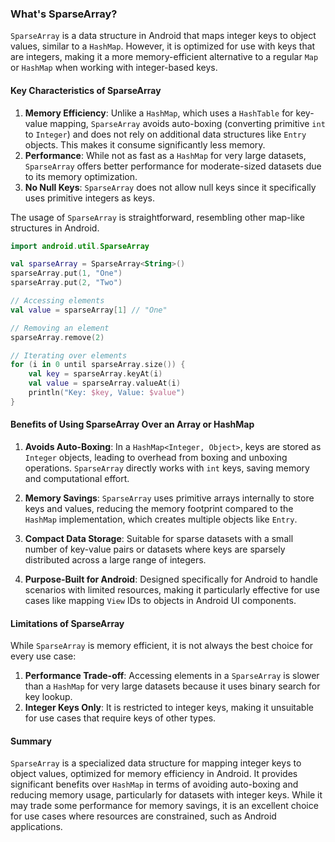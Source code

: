 ### What's SparseArray?

`SparseArray` is a data structure in Android that maps integer keys to object values, similar to a `HashMap`. However, it is optimized for use with keys that are integers, making it a more memory-efficient alternative to a regular `Map` or `HashMap` when working with integer-based keys.

#### Key Characteristics of SparseArray

1. **Memory Efficiency**: Unlike a `HashMap`, which uses a `HashTable` for key-value mapping, `SparseArray` avoids auto-boxing (converting primitive `int` to `Integer`) and does not rely on additional data structures like `Entry` objects. This makes it consume significantly less memory.
2. **Performance**: While not as fast as a `HashMap` for very large datasets, `SparseArray` offers better performance for moderate-sized datasets due to its memory optimization.
3. **No Null Keys**: `SparseArray` does not allow null keys since it specifically uses primitive integers as keys.

The usage of `SparseArray` is straightforward, resembling other map-like structures in Android.

```kotlin
import android.util.SparseArray

val sparseArray = SparseArray<String>()
sparseArray.put(1, "One")
sparseArray.put(2, "Two")

// Accessing elements
val value = sparseArray[1] // "One"

// Removing an element
sparseArray.remove(2)

// Iterating over elements
for (i in 0 until sparseArray.size()) {
    val key = sparseArray.keyAt(i)
    val value = sparseArray.valueAt(i)
    println("Key: $key, Value: $value")
}
```

#### Benefits of Using SparseArray Over an Array or HashMap

1. **Avoids Auto-Boxing**: In a `HashMap<Integer, Object>`, keys are stored as `Integer` objects, leading to overhead from boxing and unboxing operations. `SparseArray` directly works with `int` keys, saving memory and computational effort.

2. **Memory Savings**: `SparseArray` uses primitive arrays internally to store keys and values, reducing the memory footprint compared to the `HashMap` implementation, which creates multiple objects like `Entry`.

3. **Compact Data Storage**: Suitable for sparse datasets with a small number of key-value pairs or datasets where keys are sparsely distributed across a large range of integers.

4. **Purpose-Built for Android**: Designed specifically for Android to handle scenarios with limited resources, making it particularly effective for use cases like mapping `View` IDs to objects in Android UI components.

#### Limitations of SparseArray

While `SparseArray` is memory efficient, it is not always the best choice for every use case:

1. **Performance Trade-off**: Accessing elements in a `SparseArray` is slower than a `HashMap` for very large datasets because it uses binary search for key lookup.
2. **Integer Keys Only**: It is restricted to integer keys, making it unsuitable for use cases that require keys of other types.

#### Summary

`SparseArray` is a specialized data structure for mapping integer keys to object values, optimized for memory efficiency in Android. It provides significant benefits over `HashMap` in terms of avoiding auto-boxing and reducing memory usage, particularly for datasets with integer keys. While it may trade some performance for memory savings, it is an excellent choice for use cases where resources are constrained, such as Android applications.
